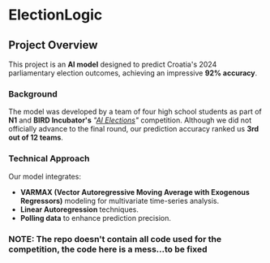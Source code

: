 # ElectionLogic


## Project Overview
This project is an **AI model** designed to predict Croatia's 2024 parliamentary election outcomes, achieving an impressive **92% accuracy**.

### Background
The model was developed by a team of four high school students as part of **N1** and **BIRD Incubator's** *"[AI Elections](https://n1info.hr/tag/ai-izbori/)"* competition. Although we did not officially advance to the final round, our prediction accuracy ranked us **3rd out of 12 teams**.

### Technical Approach
Our model integrates:
- **VARMAX (Vector Autoregressive Moving Average with Exogenous Regressors)** modeling for multivariate time-series analysis.
- **Linear Autoregression** techniques.
- **Polling data** to enhance prediction precision.

### NOTE: The repo doesn't contain all code used for the competition, the code here is a mess...to be fixed
